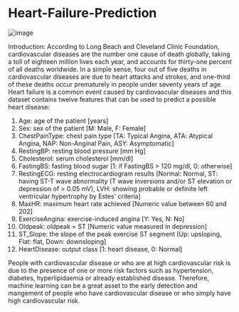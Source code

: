 # Heart-Failure-Prediction
![image](https://user-images.githubusercontent.com/91767251/159140224-94d1219c-01ed-470a-8516-8e41b12aa7f9.png)

Introduction:  According to Long Beach and Cleveland Clinic Foundation, cardiovascular diseases are the number one cause of death globally, taking a toll of eighteen million lives each year, and accounts for thirty-one percent of all deaths worldwide. In a simple sense, four out of five deaths in cardiovascular diseases are due to heart attacks and strokes, and one-third of these deaths occur prematurely in people under seventy years of age. Heart failure is a common event caused by cardiovascular diseases and this dataset contains twelve features that can be used to predict a possible heart disease:
  1. Age: age of the patient [years]
  2. Sex: sex of the patient [M: Male, F: Female]
  3. ChestPainType: chest pain type [TA: Typical Angina, ATA: Atypical Angina, NAP: Non-Anginal Pain, ASY: Asymptomatic]
  4. RestingBP: resting blood pressure [mm Hg]
  5. Cholesterol: serum cholesterol [mm/dl]
  6. FastingBS: fasting blood sugar [1: if FastingBS > 120 mg/dl, 0: otherwise]
  7. RestingECG: resting electrocardiogram results [Normal: Normal, ST: having ST-T wave abnormality (T wave inversions and/or ST elevation or depression of > 0.05 mV), LVH: showing probable or definite left ventricular hypertrophy by Estes' criteria]
  8. MaxHR: maximum heart rate achieved [Numeric value between 60 and 202]
  9. ExerciseAngina: exercise-induced angina [Y: Yes, N: No]
  10. Oldpeak: oldpeak = ST [Numeric value measured in depression]
  11. ST_Slope: the slope of the peak exercise ST segment [Up: upsloping, Flat: flat, Down: downsloping]
  12. HeartDisease: output class [1: heart disease, 0: Normal]

People with cardiovascular disease or who are at high cardiovascular risk is due to the presence of one or more risk factors such as hypertension, diabetes, hyperlipidaemia or already established disease. Therefore, machine learning can be a great asset to the early detection and mangement of people who have cardiovascular disease or who simply have high cardiovascular risk.
